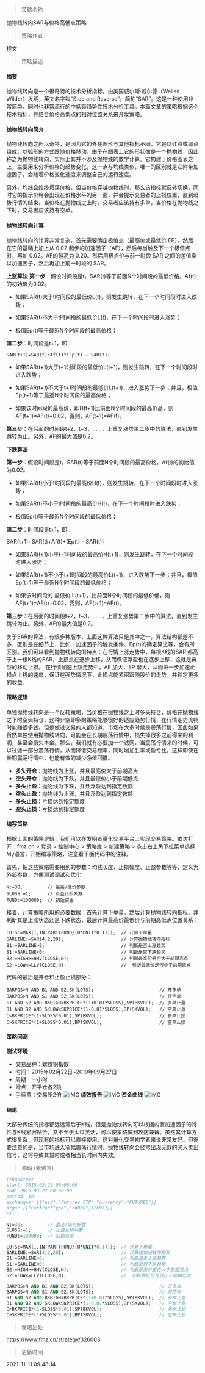 
> 策略名称

抛物线转向SAR与价格高低点策略

> 策略作者

程文

> 策略描述

#### 摘要
抛物线转向是一个很奇特的技术分析指标，由美国威尔斯·威尔德（Welles Wilder）发明，英文名字叫“Stop and Reverse”，简称“SAR”。这是一种使用非常简单，同时也非常流行的中低频趋势性技术分析工具。本篇文章的策略根据这个技术指标，并结合价格高低点的相对位置关系来开发策略。

#### 抛物线转向简介
抛物线转向之所以奇特，是因为它的外在图形与其他指标不同，它是以红点或绿点组成，以弧形的方式跟随价格移动，由于在图表上它的形状像是一个抛物线，因此称之为抛物线转向，实际上其并不涉及抛物线的数学计算。它构建于价格图表之上，主要用来分析价格的趋势变化，这一点与均线类似，唯一的区别就是它附带加速因子，会随着价格变化速度来调整自己的运行速度。

另外，均线会始终贯穿价格，但当价格穿越抛物线时，那么该指标就反转切换，同时它的指示价格会出现在价格水平的另一面，并会提示交易者的止损位置，直到趋势行情的结束。当价格在抛物线之上时，交易者应该持有多单，当价格在抛物线之下时，交易者应该持有空单。

#### 抛物线转向计算
抛物线转向的计算非常复杂，首先需要确定极值点（最高价或最低价 EP）。然后在它的基础上加上从 0.02 起步的加速因子（AF），然后每当触及下一个极值点时，再加 0.02。AF的最高为 0.20。然后用极点价与前一时段 SAR 之间的差值乘以加速因子，然后再加上前一时段的 SAR。

**上涨算法**
**第一步**：假设时间段是t。SAR(t)等于前面N个时间段的最低价格。Af(t)的初始值为0.02。

- 如果SAR(t)大于t时间段的最低价L(t)，则发生跳转，在下一个时间段时进入跌势；

- 如果SAR(t)不大于t时间段的最低价L(t)，在下一个时间段时进入涨势；

- 极值Ep(t)等于最近N个时间段的最高价格；

**第二步**：时间段是t+1，即：
```
SAR(t+1)=SAR(t)+Af(t)*(Ep(t) – SAR(t))
```
- 如果SAR(t+1)大于t+1时间段的最低价L(t+1)，则发生跳转，在下一个时间段时进入跌势；

- 如果SAR(t+1)不大于t+1时间段的最低价L(t+1)，进入涨势下一步；并且，极值Ep(t+1)等于最近N个时间段的最高价格；

- 如果该时间段的最高价，即H(t+1)比前面N个时间段的最高价高，则AF(t+1)=AF(t)+0.02，否则，AF(t+1)=AF(t)。

**第三步**：在后面的时间段t+2，t+3，……，上重复涨势第二步中的算法，直到发生跳转为止。另外，AF的最大值是0.2。

**下跌算法**

**第一步**：假设时间段是t。SAR(t)等于前面N个时间段的最高价格。Af(t)的初始值为0.02。

- 如果SAR(t)小于t时间段的最高价H(t)，则发生跳转，在下一个时间段时进入涨势；

- 如果SAR(t)不小于t时间段的最高价H(t)，在下一个时间段时进入跌势；

- 极值Ep(t)等于最近N个时间段的最低价格；

**第二步**：时间段是t+1，即：

SAR(t+1)=SAR(t)+Af(t)*(Ep(t) – SAR(t))

- 如果SAR(t+1)小于t+1时间段的最高价H(t+1)，则发生跳转，在下一个时间段时进入涨势；

- 如果SAR(t+1)不小于t+1时间段的最高价L(t+1)，进入跌势下一步；并且，极值Ep(t+1)等于最近N个时间段的最低价格；

- 如果该时间段的 最低价 L(t+1)，比前面N个时间段的最低价低，则AF(t+1)=AF(t)+0.02，否则，AF(t+1)=AF(t)。

**第三步**：在后面的时间段t+2，t+3，……，上重复涨势第二步中的算法，直到发生跳转为止。另外，AF的最大值是0.2。

关于SAR的算法，有很多种版本，上面这种算法只是其中之一，算法结构都差不多，区别是在细节上，比如：加速因子的触发条件、Ep(t)的确定算法等，会有所区别。我们可以看到抛物线转向的特点：在行情上涨走势中，每根K线的SAR 都高于上一根K线的SAR，止损点在逐步上移，从而保证浮盈也在逐步上移，这就是典型的移动止损。 在行情加速上涨走势中，AF 加大，EP 增大，从而进一步加速止损点上移的速度，保证在强势情况下，止损点能紧密跟随股价的走势，并锁定更多的收益。


#### 策略逻辑
单独抛物线转向是一个反转策略，当价格在抛物线之上时多头持仓，价格在抛物线之下时空头持仓，这种非空即多的策略能够很好的适应趋势行情，在行情走势流畅时能赚很多钱。但是做过交易的人都知道，市场在大多时候是震荡行情，因此如果贸然单独使用抛物线转向，可能会在长期震荡行情中，损失掉很多之前得来的利润，甚至会损失本金。那么，我们就有必要加一个滤网，当震荡行情来的时候，可以过滤一部分震荡行情，从而降低交易频率，同时增加胜率或盈亏比，这样即使在长期震荡行情中，也能有效的减少净值回撤。

- **多头开仓**：抛物线为上涨，并且最高价大于前期高点
- **空头开仓**：抛物线为下跌，并且最低价小于前期低点
- **多头止盈**：抛物线为下跌，并且浮盈达到指定数额
- **空头止盈**：抛物线为上涨，并且浮盈达到指定数额
- **多头止损**：亏损达到指定额度
- **空头止损**：亏损达到指定额度


#### 编写策略
根据上面的策略逻辑，我们可以在发明者量化交易平台上实现交易策略。依次打开：fmz.cn > 登录 > 控制中心 > 策略库 > 新建策略 > 点击右上角下拉菜单选择My语言，开始编写策略，注意看下面代码中的注释。

首先，把这些策略需要用到的参数：均线长度、止损幅度、止盈参数等等，定义为外部参数，方便测试调试和优化:
```
N:=30;         // 最高/低价参数
SLOSS:=1;      // 止盈止损系数
FUND:=100000;  // 初始资金
```

接着，计算策略所用的必要数据：首先计算下单量，然后计算抛物线转向指标，并判断其是上涨状态还是下跌状态，最后计算最高价最低价与前期高低点位置关系：
```
LOTS:=MAX(1,INTPART(FUND/(O*UNIT*0.1)));  // 计算下单量
SARLINE:=SAR(4,2,20);                     // 计算抛物线转向指标
B1:=SARLINE>0;                            // 判断是否上涨趋势
S1:=SARLINE<0;                            // 判断是否下跌趋势
B2:=HIGH>=HHV(CLOSE,N);                   // 判断最高价是否大于前期高点
S2:=LOW<=LLV(CLOSE,N);                    //  判断最低价是否小于前期低点
```

代码的最后是开仓和止盈止损部分：
```
BARPOS>N AND B1 AND B2,BK(LOTS);                        // 开多单
BARPOS>N AND S1 AND S2,SK(LOTS);                        // 开空单
S1 AND S2 AND BKHIGH>BKPRICE*(1+0.01*SLOSS),SP(BKVOL);  // 多单止盈
B1 AND B2 AND SKLOW<SKPRICE*(1-0.01*SLOSS),BP(SKVOL);   // 空单止盈
C<BKPRICE*(1-SLOSS*0.01),SP(BKVOL);                     // 多单止损
C>SKPRICE*(1+SLOSS*0.01),BP(SKVOL);                     // 空单止损
```

#### 策略回测
**测试环境**
- 交易品种：螺纹钢指数
- 时间：2015年02月22日~2019年09月27日
- 周期：一小时
- 滑点：开平仓各2跳
- 手续费：交易所2倍
 ![IMG](https://www.fmz.cn/upload/asset/39dccb206fa42206c063.png) 
**绩效报告**
 ![IMG](https://www.fmz.cn/upload/asset/3a18b48d3a7a9aaab5b6.png) 
**资金曲线**
 ![IMG](https://www.fmz.cn/upload/asset/39b9fe1cd2946de2e40d.png) 

#### 结尾
大部分传统的指标都远远滞后于K线，但是抛物线转向可以根据内置加速因子的特性与K线紧密贴合，又不至于太过灵活，可以使策略做到攻防兼备。虽然其计算方式很复杂，但现有的指标可以直接使用，这对量化交易初学者来说非常友好。但需要注意的是，当市场进入窄幅震荡行情时，抛物线转向会经常出现无效的买入卖出信号，这将导致其暂时或者相当长时间内失效。




> 源码 (麦语言)

``` pascal
(*backtest
start: 2015-02-22 00:00:00
end: 2019-09-27 00:00:00
period: 1h
exchanges: [{"eid":"Futures_CTP","currency":"FUTURES"}]
args: [["ContractType","rb000",126961]]
*)

N:=30;         // 最高/低价参数
SLOSS:=1;      // 止盈止损系数
FUND:=100000;  // 初始资金

LOTS:=MAX(1,INTPART(FUND/(O*UNIT*0.1)));  // 计算下单量
SARLINE:=SAR(4,2,20);                     // 计算抛物线转向指标
B1:=SARLINE>0;                            // 判断是否上涨趋势
S1:=SARLINE<0;                            // 判断是否下跌趋势
B2:=HIGH>=HHV(CLOSE,N);                   // 判断最高价是否大于前期高点
S2:=LOW<=LLV(CLOSE,N);                    //  判断最低价是否小于前期低点

BARPOS>N AND B1 AND B2,BK(LOTS);                        // 开多单
BARPOS>N AND S1 AND S2,SK(LOTS);                        // 开空单
S1 AND S2 AND BKHIGH>BKPRICE*(1+0.01*SLOSS),SP(BKVOL);  // 多单止盈
B1 AND B2 AND SKLOW<SKPRICE*(1-0.01*SLOSS),BP(SKVOL);   // 空单止盈
C<BKPRICE*(1-SLOSS*0.01),SP(BKVOL);                     // 多单止损
C>SKPRICE*(1+SLOSS*0.01),BP(SKVOL);                     // 空单止损
```

> 策略出处

https://www.fmz.cn/strategy/326003

> 更新时间

2021-11-11 09:48:14

